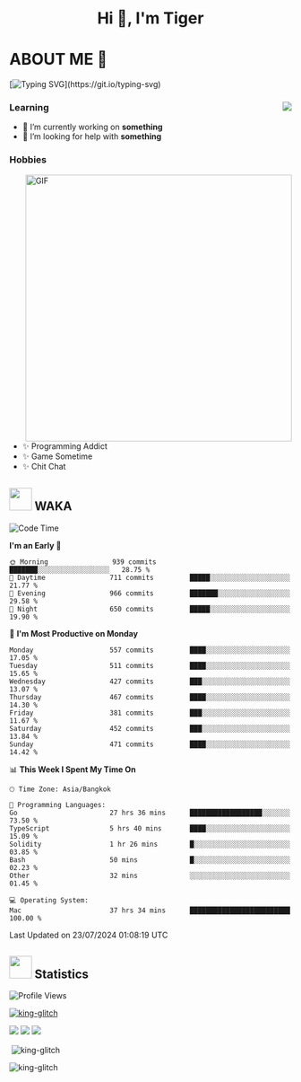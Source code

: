 <h1 align="center">Hi 👋, I'm Tiger</h1>




# ABOUT ME 💬

[![Typing SVG](https://readme-typing-svg.herokuapp.com?color=22F771&vCenter=true&lines=A+perssionate+developer+from+nowhere.)](https://git.io/typing-svg)

<div>
 <img align="right" src="https://spotify-github-profile.vercel.app/api/view?uid=12129734423&cover_image=false&theme=default&bar_color=22d016&bar_color_cover=true" />
 <h3>Learning</h3>
 
 <ul>
  <li>🔭 I’m currently working on <b>something</b></li>
  <li>🤝 I’m looking for help with <b>something</b></li>
 </ul>
 
</div>
<div>
 <h3>Hobbies</h3>
 <img align="right" height="475px"  alt="GIF" src="https://i.pinimg.com/originals/1f/b7/db/1fb7dbee557e5ed509f7517da8a84d58.gif" />
 <ul>
  <li>✨ Programming Addict</li>
  <li>✨ Game Sometime</li>
  <li>✨ Chit Chat</li>
 </ul>
 
</div>



## <img height="40" src="https://raw.githubusercontent.com/innng/innng/master/assets/kyubey.gif"/> WAKA

<!--START_SECTION:waka-->
![Code Time](http://img.shields.io/badge/Code%20Time-2%2C025%20hrs%2013%20mins-blue)

**I'm an Early 🐤** 

```text
🌞 Morning                939 commits         ███████░░░░░░░░░░░░░░░░░░   28.75 % 
🌆 Daytime                711 commits         █████░░░░░░░░░░░░░░░░░░░░   21.77 % 
🌃 Evening                966 commits         ███████░░░░░░░░░░░░░░░░░░   29.58 % 
🌙 Night                  650 commits         █████░░░░░░░░░░░░░░░░░░░░   19.90 % 
```
📅 **I'm Most Productive on Monday** 

```text
Monday                   557 commits         ████░░░░░░░░░░░░░░░░░░░░░   17.05 % 
Tuesday                  511 commits         ████░░░░░░░░░░░░░░░░░░░░░   15.65 % 
Wednesday                427 commits         ███░░░░░░░░░░░░░░░░░░░░░░   13.07 % 
Thursday                 467 commits         ████░░░░░░░░░░░░░░░░░░░░░   14.30 % 
Friday                   381 commits         ███░░░░░░░░░░░░░░░░░░░░░░   11.67 % 
Saturday                 452 commits         ███░░░░░░░░░░░░░░░░░░░░░░   13.84 % 
Sunday                   471 commits         ████░░░░░░░░░░░░░░░░░░░░░   14.42 % 
```


📊 **This Week I Spent My Time On** 

```text
🕑︎ Time Zone: Asia/Bangkok

💬 Programming Languages: 
Go                       27 hrs 36 mins      ██████████████████░░░░░░░   73.50 % 
TypeScript               5 hrs 40 mins       ████░░░░░░░░░░░░░░░░░░░░░   15.09 % 
Solidity                 1 hr 26 mins        █░░░░░░░░░░░░░░░░░░░░░░░░   03.85 % 
Bash                     50 mins             █░░░░░░░░░░░░░░░░░░░░░░░░   02.23 % 
Other                    32 mins             ░░░░░░░░░░░░░░░░░░░░░░░░░   01.45 % 

💻 Operating System: 
Mac                      37 hrs 34 mins      █████████████████████████   100.00 % 
```


 Last Updated on 23/07/2024 01:08:19 UTC
<!--END_SECTION:waka-->
## <img height="40" src="https://raw.githubusercontent.com/innng/innng/master/assets/kyubey.gif"/> Statistics
![Profile Views](https://komarev.com/ghpvc/?username=king-glitch)  

<p align="left"> 
 <a href="https://github.com/ryo-ma/github-profile-trophy">
  <img src="https://github-profile-trophy.vercel.app/?username=king-glitch&theme=dracula" alt="king-glitch" />
 </a> </p>

![](https://github-profile-summary-cards.vercel.app/api/cards/profile-details?username=king-glitch&theme=dracula)
![](https://github-profile-summary-cards.vercel.app/api/cards/stats?username=king-glitch&theme=dracula) 
![](https://github-profile-summary-cards.vercel.app/api/cards/productive-time?username=king-glitch&theme=dracula)


<p>&nbsp;<img align="center" src="https://github-readme-stats.vercel.app/api?username=king-glitch&theme=dracula" alt="king-glitch" /></p>

<p><img align="center" src="https://github-readme-streak-stats.herokuapp.com/?user=king-glitch&theme=dracula" alt="king-glitch" /></p>

